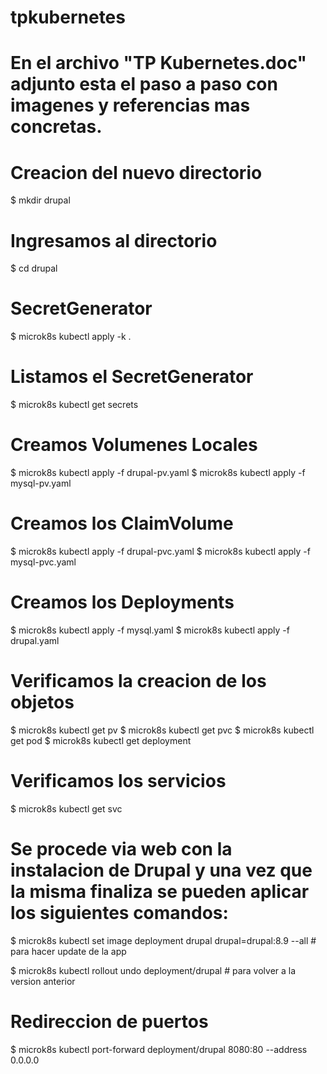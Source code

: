 # tpkubernetes
# En el archivo "TP Kubernetes.doc" adjunto esta el paso a paso con imagenes y referencias mas concretas.

# Creacion del nuevo directorio
  $ mkdir drupal

# Ingresamos al directorio
  $ cd drupal

# SecretGenerator
  $  microk8s kubectl apply -k .

# Listamos el SecretGenerator
  $ microk8s kubectl get secrets
  
# Creamos Volumenes Locales
  $ microk8s kubectl apply -f drupal-pv.yaml
  $ microk8s kubectl apply -f mysql-pv.yaml

# Creamos los ClaimVolume
  $ microk8s kubectl apply -f drupal-pvc.yaml
  $ microk8s kubectl apply -f mysql-pvc.yaml

# Creamos los Deployments
  $ microk8s kubectl apply -f mysql.yaml
  $ microk8s kubectl apply -f drupal.yaml

# Verificamos la creacion de los objetos
  $ microk8s kubectl get pv
  $ microk8s kubectl get pvc
  $ microk8s kubectl get pod
  $ microk8s kubectl get deployment

# Verificamos los servicios
  $ microk8s kubectl get svc

# Se procede via web con la instalacion de Drupal y una vez que la misma finaliza se pueden aplicar los siguientes comandos:
  
  $ microk8s kubectl set image deployment drupal drupal=drupal:8.9 --all   # para hacer update de la app
  
  $ microk8s kubectl rollout undo deployment/drupal # para volver a la version anterior
  
# Redireccion de puertos
  $ microk8s kubectl port-forward deployment/drupal 8080:80 --address 0.0.0.0

  
  


